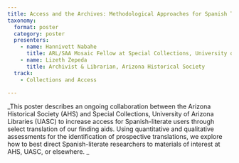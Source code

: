 ```yaml
---
title: Access and the Archives: Methodological Approaches for Spanish Translation of Finding Aids
taxonomy:
  format: poster
  category: poster
  presenters:
    - name: Hannivett Nabahe
      title: ARL/SAA Mosaic Fellow at Special Collections, University of Arizona Libraries. University of Arizona
    - name: Lizeth Zepeda
      title: Archivist & Librarian, Arizona Historical Society
  track:
    - Collections and Access
 
---
```

_This poster describes an ongoing collaboration between the Arizona Historical Society (AHS) and Special Collections, University of Arizona Libraries (UASC) to increase access for Spanish-literate users through select translation of our finding aids. Using quantitative and qualitative assessments for the identification of prospective translations, we explore how to best direct Spanish-literate researchers to materials of interest at AHS, UASC, or elsewhere. _